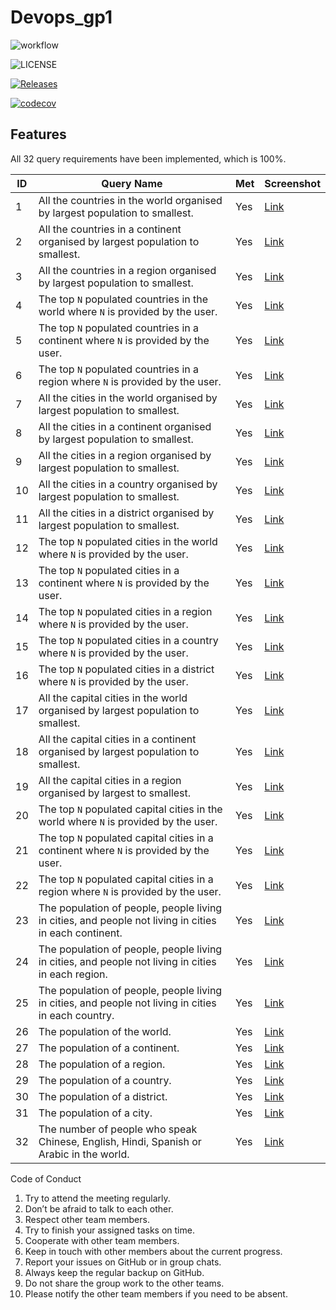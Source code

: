 # Devops_gp1

![workflow](https://github.com/maythazinphyo1/Devops_gp1/actions/workflows/main.yml/badge.svg)

![LICENSE](https://img.shields.io/github/license/maythazinphyo1/sem.svg?style=flat-square)

[![Releases](https://img.shields.io/github/release/maythazinphyo1/Devops_gp1/all.svg?style=flat-square)](https://github.com/maythazinphyo1/Devops_gp1/releases)

[![codecov](https://codecov.io/gh/maythazinphyo1/Devops_gp1/branch/develop/graph/badge.svg?token=FO9WIZ1OVR)](https://codecov.io/gh/maythazinphyo1/Devops_gp1)

## Features

All 32 query requirements have been implemented, which is 100%.

| ID  | Query Name                                                                                            | Met | Screenshot               |
|-----|-------------------------------------------------------------------------------------------------------|-----|--------------------------|
| 1   | All the countries in the world organised by largest population to smallest.                           | Yes | [Link](img/result1.PNG)  |
| 2   | All the countries in a continent organised by largest population to smallest.                         | Yes | [Link](img/result2.PNG)  |
| 3   | All the countries in a region organised by largest population to smallest.                            | Yes | [Link](img/result3.PNG)  |
| 4   | The top `N` populated countries in the world where `N` is provided by the user.                       | Yes | [Link](img/result4.PNG)  |
| 5   | The top `N` populated countries in a continent where `N` is provided by the user.                     | Yes | [Link](img/result5.PNG)  |
| 6   | The top `N` populated countries in a region where `N` is provided by the user.                        | Yes | [Link](img/result6.PNG)  |
| 7   | All the cities in the world organised by largest population to smallest.                              | Yes | [Link](img/result7.PNG)  |
| 8   | All the cities in a continent organised by largest population to smallest.                            | Yes | [Link](img/result8.PNG)  |
| 9   | All the cities in a region organised by largest population to smallest.                               | Yes | [Link](img/result9.PNG)  |
| 10  | All the cities in a country organised by largest population to smallest.                              | Yes | [Link](img/result10.PNG) |
| 11  | All the cities in a district organised by largest population to smallest.                             | Yes | [Link](img/result11.PNG) |
| 12  | The top `N` populated cities in the world where `N` is provided by the user.                          | Yes | [Link](img/result12.PNG) |
| 13  | The top `N` populated cities in a continent where `N` is provided by the user.                        | Yes | [Link](img/result13.PNG) |
| 14  | The top `N` populated cities in a region where `N` is provided by the user.                           | Yes | [Link](img/result14.PNG) |
| 15  | The top `N` populated cities in a country where `N` is provided by the user.                          | Yes | [Link](img/result15.PNG) |
| 16  | The top `N` populated cities in a district where `N` is provided by the user.                         | Yes | [Link](img/result16.PNG) |
| 17  | All the capital cities in the world organised by largest population to smallest.                      | Yes | [Link](img/result17.PNG) |
| 18  | All the capital cities in a continent organised by largest population to smallest.                    | Yes | [Link](img/result18.PNG) |
| 19  | All the capital cities in a region organised by largest to smallest.                                  | Yes | [Link](img/result19.PNG) |
| 20  | The top `N` populated capital cities in the world  where `N` is provided by the user.                 | Yes | [Link](img/result20.PNG) |
| 21  | The top `N` populated capital cities in a continent where `N` is provided by the user.                | Yes | [Link](img/result21.PNG) |
| 22  | The top `N` populated capital cities in a region where `N` is provided by the user.                   | Yes | [Link](img/result22.PNG) |
| 23  | The population of people, people living in cities, and people not living in cities in each continent. | Yes | [Link](img/result23.PNG) |
| 24  | The population of people, people living in cities, and people not living in cities in each region.    | Yes | [Link](img/result24.PNG) |
| 25  | The population of people, people living in cities, and people not living in cities in each country.   | Yes | [Link](img/result25.PNG) |
| 26  | The population of the world.                                                                          | Yes | [Link](img/result26.PNG) |
| 27  | The population of a continent.                                                                        | Yes | [Link](img/result27.PNG) |
| 28  | The population of a region.                                                                           | Yes | [Link](img/result28.PNG) |
| 29  | The population of a country.                                                                          | Yes | [Link](img/result29.PNG) |
| 30  | The population of a district.                                                                         | Yes | [Link](img/result30.PNG) |
| 31  | The population of a city.                                                                             | Yes | [Link](img/result31.PNG) |
| 32  | The number of people who speak Chinese, English, Hindi, Spanish or Arabic in the world.               | Yes | [Link](img/result32.PNG) |

Code of Conduct
1.	Try to attend the meeting regularly.
2.	Don’t be afraid to talk to each other.
3.	Respect other team members.
4.	Try to finish your assigned tasks on time.
5.	Cooperate with other team members.
6.	Keep in touch with other members about the current progress.
7.	Report your issues on GitHub or in group chats.
8.	Always keep the regular backup on GitHub.
9.	Do not share the group work to the other teams.
10.	Please notify the other team members if you need to be absent.